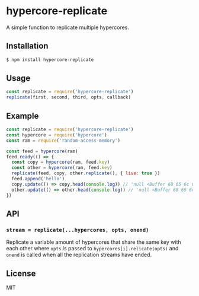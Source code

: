 hypercore-replicate
===================

A simple function to replicate multiple hypercores.

## Installation

```sh
$ npm install hypercore-replicate
```

## Usage

```js
const replicate = require('hypercore-replicate')
replicate(first, second, third, opts, callback)
```

## Example

```js
const replicate = require('hypercore-replicate')
const hypercore = require('hypercore')
const ram = require('random-access-memory')

const feed = hypercore(ram)
feed.ready(() => {
  const copy = hypercore(ram, feed.key)
  const other = hypercore(ram, feed.key)
  replicate(feed, copy, other.replicate(), { live: true })
  feed.append('hello')
  copy.update(() => copy.head(console.log)) // 'null <Buffer 68 65 6c 6c 6f>'
  other.update(() => other.head(console.log)) // 'null <Buffer 68 65 6c 6c 6f>'
})
```

## API

### `stream = replicate(...hypercores, opts, onend)`

Replicate a variable amount of hypercores that share the same key with each
other where `opts` is passed to `hypercores[i].relicate(opts)` and
`onend` is called when all the replication streams have ended.

## License

MIT

